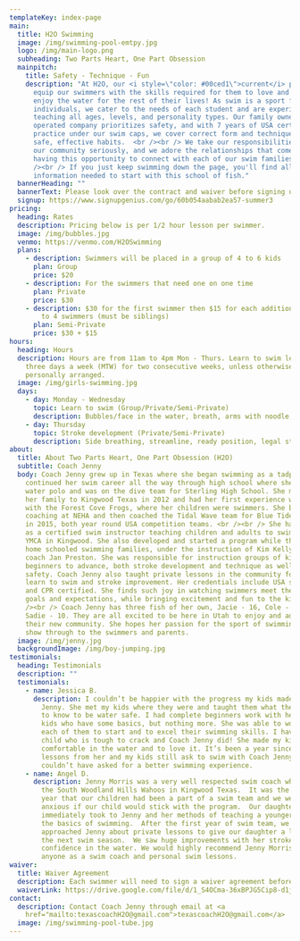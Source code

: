 ```yaml
---
templateKey: index-page
main:
  title: H2O Swimming
  image: /img/swimming-pool-emtpy.jpg
  logo: /img/main-logo.png
  subheading: Two Parts Heart, One Part Obsession
  mainpitch:
    title: Safety - Technique - Fun
    description: "At H2O, our <i style=\"color: #00ced1\">current</i> passion is to
      equip our swimmers with the skills required for them to love and safely
      enjoy the water for the rest of their lives! As swim is a sport for
      individuals, we cater to the needs of each student and are experienced
      teaching all ages, levels, and personality types. Our family owned and
      operated company prioritizes safety, and with 7 years of USA certified
      practice under our swim caps, we cover correct form and technique to build
      safe, effective habits.  <br /><br /> We take our responsibilities here in
      our community seriously, and we adore the relationships that come out of
      having this opportunity to connect with each of our swim families.  <br
      /><br /> If you just keep swimming down the page, you'll find all the
      information needed to start with this school of fish."
  bannerHeading: ""
  bannerText: Please look over the contract and waiver before signing up below. Thanks!
  signup: https://www.signupgenius.com/go/60b054aabab2ea57-summer3
pricing:
  heading: Rates
  description: Pricing below is per 1/2 hour lesson per swimmer.
  image: /img/bubbles.jpg
  venmo: https://venmo.com/H2OSwimming
  plans:
    - description: Swimmers will be placed in a group of 4 to 6 kids
      plan: Group
      price: $20
    - description: For the swimmers that need one on one time
      plan: Private
      price: $30
    - description: $30 for the first swimmer then $15 for each additional sibling up
        to 4 swimmers (must be siblings)
      plan: Semi-Private
      price: $30 + $15
hours:
  heading: Hours
  description: Hours are from 11am to 4pm Mon - Thurs. Learn to swim lessons are
    three days a week (MTW) for two consecutive weeks, unless otherwise
    personally arranged.
  image: /img/girls-swimming.jpg
  days:
    - day: Monday - Wednesday
      topic: Learn to swim (Group/Private/Semi-Private)
      description: Bubbles/face in the water, breath, arms with noodle, legs with kickboard
    - day: Thursday
      topic: Stroke development (Private/Semi-Private)
      description: Side breathing, streamline, ready position, legal stroke, flip turns
about:
  title: About Two Parts Heart, One Part Obsession (H2O)
  subtitle: Coach Jenny
  body: Coach Jenny grew up in Texas where she began swimming as a tadpole. She
    continued her swim career all the way through high school where she played
    water polo and was on the dive team for Sterling High School. She moved with
    her family to Kingwood Texas in 2012 and had her first experience with NWAL
    with the Forest Cove Frogs, where her children were swimmers. She began
    coaching at NEHA and then coached the Tidal Wave team for Blue Tide Aquatics
    in 2015, both year round USA competition teams. <br /><br /> She has worked
    as a certified swim instructor teaching children and adults to swim at the
    YMCA in Kingwood. She also developed and started a program while there for
    home schooled swimming families, under the instruction of Kim Kelly and co
    coach Jan Preston. She was responsible for instruction groups of kids from
    beginners to advance, both stroke development and technique as well as water
    safety. Coach Jenny also taught private lessons in the community for both
    learn to swim and stroke improvement. Her credentials include USA swim, SI
    and CPR certified. She finds such joy in watching swimmers meet their own
    goals and expectations, while bringing excitement and fun to the kids. <br
    /><br /> Coach Jenny has three fish of her own, Jacie - 16, Cole - 14, and
    Sadie - 10. They are all excited to be here in Utah to enjoy and adapt in
    their new community. She hopes her passion for the sport of swimming will
    show through to the swimmers and parents.
  image: /img/jenny.jpg
  backgroundImage: /img/boy-jumping.jpg
testimonials:
  heading: Testimonials
  description: ""
  testimonials:
    - name: Jessica B.
      description: I couldn’t be happier with the progress my kids made with Coach
        Jenny. She met my kids where they were and taught them what they needed
        to know to be water safe. I had complete beginners work with her and
        kids who have some basics, but nothing more. She was able to work with
        each of them to start and to excel their swimming skills. I have one
        child who is tough to crack and Coach Jenny did! She made my kids feel
        comfortable in the water and to love it. It’s been a year since we took
        lessons from her and my kids still ask to swim with Coach Jenny. We
        couldn’t have asked for a better swimming experience.
    - name: Angel D.
      description: Jenny Morris was a very well respected swim coach when we joined
        the South Woodland Hills Wahoos in Kingwood Texas.  It was the first
        year that our children had been a part of a swim team and we were
        anxious if our child would stick with the program.  Our daughter
        immediately took to Jenny and her methods of teaching a younger child
        the basics of swimming.  After the first year of swim team, we then
        approached Jenny about private lessons to give our daughter a leg up on
        the next swim season.  We saw huge improvements with her strokes and
        confidence in the water. We would highly recommend Jenny Morris to
        anyone as a swim coach and personal swim lessons.
waiver:
  title: Waiver Agreement
  description: Each swimmer will need to sign a waiver agreement before beginning lessons
  waiverLink: https://drive.google.com/file/d/1_S4OCma-36xBPJG5Cip8-d1jO6YgaJjO/view
contact:
  description: Contact Coach Jenny through email at <a
    href="mailto:texascoachH2O@gmail.com">texascoachH2O@gmail.com</a>
  image: /img/swimming-pool-tube.jpg
---
```

